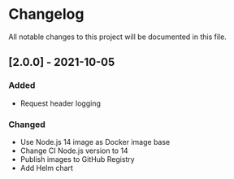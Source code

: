 # Changelog
All notable changes to this project will be documented in this file.

## [2.0.0] - 2021-10-05
### Added
- Request header logging

### Changed
- Use Node.js 14 image as Docker image base
- Change CI Node.js version to 14
- Publish images to GitHub Registry
- Add Helm chart
 
